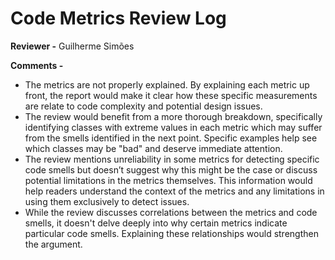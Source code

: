 # Code Metrics Review Log

**Reviewer -** Guilherme Simões

**Comments -** 
  - The metrics are not properly explained. By explaining each metric up front, the report would make it clear how these specific measurements are relate to code complexity and potential design issues.
  - The review would benefit from a more thorough breakdown, specifically identifying classes with extreme values in each metric which may suffer from the smells identified in the next point. Specific examples help see which classes may be "bad" and deserve immediate attention.
  - The review mentions unreliability in some metrics for detecting specific code smells but doesn’t suggest why this might be the case or discuss potential limitations in the metrics themselves. This information would help readers understand the context of the metrics and any limitations in using them exclusively to detect issues.
  - While the review discusses correlations between the metrics and code smells, it doesn't delve deeply into why certain metrics indicate particular code smells. Explaining these relationships would strengthen the argument.

